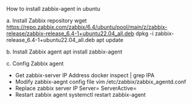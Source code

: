 How to install zabbix-agent in ubuntu

a. Install Zabbix repository
   wget https://repo.zabbix.com/zabbix/6.4/ubuntu/pool/main/z/zabbix-release/zabbix-release_6.4-1+ubuntu22.04_all.deb
   dpkg -i zabbix-release_6.4-1+ubuntu22.04_all.deb
   apt update

b. Install Zabbix agent
   apt install zabbix-agent

c. Config Zabbix agent
 - Get zabbix-server IP Address
   docker inspect <zabbix-server-contain-id> | grep IPA
 - Modify zabbix-aegnt config file
   vim /etc/zabbix/zabbix_agentd.conf
 - Replace zabbix server IP
   Server=<zabbix-server-ip>
   ServerActive=<zabbix-server-ip>
 - Restart zabbix agent
   systemctl restart zabbix-agent
